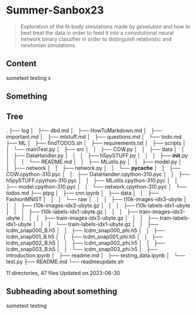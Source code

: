 # Summer-Sanbox23
> Exploration of the N-body simulations made by *gevolution* and how to best treat the data in order to feed it into a convolutional neural network binary classifier in order to distinguish relativistic and newtonian simulations.

## Content
sometext testing s

## Something

## Tree

   .
   ├── log
   │   ├── dbd.md
   │   ├── HowToMarkdown.md
   │   ├── important.md
   │   ├── mlstuff.md
   │   ├── questions.md
   │   └── todo.md
   ├── ML
   │   ├── findTODOS.sh
   │   ├── requirements.txt
   │   ├── scripts
   │   │   └── mainTest.py
   │   ├── src
   │   │   ├── COW.py
   │   │   ├── data
   │   │   │   ├── DataHandler.py
   │   │   │   ├── h5pySTUFF.py
   │   │   │   ├── __init__.py
   │   │   │   └── README.md
   │   │   ├── MLutils.py
   │   │   ├── model.py
   │   │   ├── network
   │   │   ├── network.py
   │   │   └── __pycache__
   │   │       ├── COW.cpython-310.pyc
   │   │       ├── DataHandler.cpython-310.pyc
   │   │       ├── h5pySTUFF.cpython-310.pyc
   │   │       ├── MLutils.cpython-310.pyc
   │   │       ├── model.cpython-310.pyc
   │   │       └── network.cpython-310.pyc
   │   └── todos.md
   ├── ptpg
   │   ├── cnn.ipynb
   │   ├── data
   │   │   ├── FashionMNIST
   │   │   │   └── raw
   │   │   │       ├── t10k-images-idx3-ubyte
   │   │   │       ├── t10k-images-idx3-ubyte.gz
   │   │   │       ├── t10k-labels-idx1-ubyte
   │   │   │       ├── t10k-labels-idx1-ubyte.gz
   │   │   │       ├── train-images-idx3-ubyte
   │   │   │       ├── train-images-idx3-ubyte.gz
   │   │   │       ├── train-labels-idx1-ubyte
   │   │   │       └── train-labels-idx1-ubyte.gz
   │   │   ├── lcdm_snap000_B.h5
   │   │   ├── lcdm_snap000_phi.h5
   │   │   ├── lcdm_snap001_B.h5
   │   │   ├── lcdm_snap001_phi.h5
   │   │   ├── lcdm_snap002_B.h5
   │   │   ├── lcdm_snap002_phi.h5
   │   │   ├── lcdm_snap003_B.h5
   │   │   └── lcdm_snap003_phi.h5
   │   ├── introduction.ipynb
   │   ├── readme.md
   │   ├── testing_data.ipynb
   │   └── test.py
   ├── README.md
   └── readmeupdate.sh
   
   11 directories, 47 files
Updated on 2023-06-30
## Subheading about something
sometext testing

